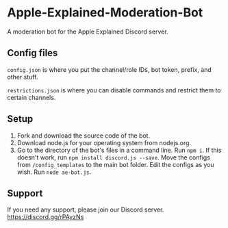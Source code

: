 # Apple-Explained-Moderation-Bot
A moderation bot for the Apple Explained Discord server.

## Config files
`config.json` is where you put the channel/role IDs, bot token, prefix, and other stuff.

`restrictions.json` is where you can disable commands and restrict them to certain channels.

## Setup

1. Fork and download the source code of the bot.
2. Download node.js for your operating system from nodejs.org.
3. Go to the directory of the bot's files in a command line.
 Run `npm i`. If this doesn't work, run `npm install discord.js --save`.
 Move the configs from `/config_templates` to the main bot folder.
 Edit the configs as you wish.
 Run `node ae-bot.js`.

## Support

If you need any support, please join our Discord server.
https://discord.gg/rPAyzNs
